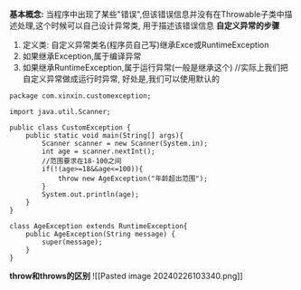 **基本概念:**
当程序中出现了某些"错误",但该错误信息并没有在Throwable子类中描述处理,这个时候可以自己设计异常类, 用于描述该错误信息
**自定义异常的步骤**
1. 定义类: 自定义异常类名(程序员自己写)继承Exce或RuntimeException
2. 如果继承Exception,属于编译异常
3. 如果继承RuntimeException,属于运行异常(一般是继承这个)
   //实际上我们把自定义异常做成运行时异常, 好处是,我们可以使用默认的
```
package com.xinxin.customexception;  
  
import java.util.Scanner;  
  
public class CustomException {  
    public static void main(String[] args){  
        Scanner scanner = new Scanner(System.in);  
        int age = scanner.nextInt();  
        //范围要求在18-100之间  
        if(!(age>=18&&age<=100)){  
            throw new AgeException("年龄超出范围");  
        }  
        System.out.println(age);  
    }  
}  
  
class AgeException extends RuntimeException{  
    public AgeException(String message) {  
        super(message);  
    }  
}
```
**throw和throws的区别**
![[Pasted image 20240226103340.png]]
